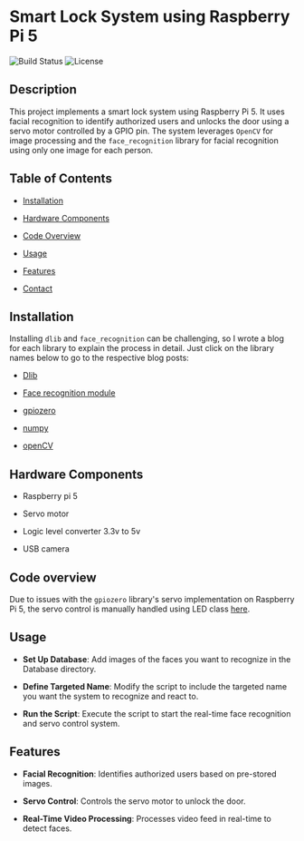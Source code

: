 
# Smart Lock System using Raspberry Pi 5

  

![Build Status](https://img.shields.io/badge/build-passing-brightgreen) ![License](https://img.shields.io/badge/license-MIT-blue)

  

## Description

This project implements a smart lock system using Raspberry Pi 5. It uses facial recognition to identify authorized users and unlocks the door using a servo motor controlled by a GPIO pin. The system leverages `OpenCV` for image processing and the `face_recognition` library for facial recognition using only one image for each person.

  

## Table of Contents

- [Installation](#installation)

- [Hardware Components](#hardware-components)

- [Code Overview](#code-overview)

- [Usage](#usage)

- [Features](#features)

- [Contact](#contact-information)

  

## Installation

Installing `dlib` and `face_recognition` can be challenging, so I wrote a blog for each library to explain the process in detail. Just click on the library names below to go to the respective blog posts:

- [Dlib](https://ahmed-saber.vercel.app/blogs/dlib-install)

- [Face recognition module](link)

- [gpiozero](link)

- [numpy](link)

- [openCV](link)

  

## Hardware Components

- Raspberry pi 5

- Servo motor

- Logic level converter 3.3v to 5v

- USB camera

  
  

## Code overview

Due to issues with the `gpiozero` library's servo implementation on Raspberry Pi 5, the servo control is manually handled using LED class [here](https://gist.github.com/Ahmed-Saber-Mohammed/59e9bdd5df5b0cfab5cef587f6c9406a).

  

## Usage

- **Set Up Database**: Add images of the faces you want to recognize in the Database directory.

- **Define Targeted Name**: Modify the script to include the targeted name you want the system to recognize and react to.

- **Run the Script**: Execute the script to start the real-time face recognition and servo control system.

  

## Features

-  **Facial Recognition**: Identifies authorized users based on pre-stored images.

-  **Servo Control**: Controls the servo motor to unlock the door.

-  **Real-Time Video Processing**: Processes video feed in real-time to detect faces.